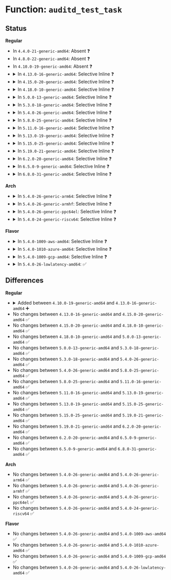 # Function: <code>auditd_test_task</code>

## Status
<b>Regular</b>
<ul>
<li>
In <code>4.4.0-21-generic-amd64</code>: Absent ❓
</li>
<li>
In <code>4.8.0-22-generic-amd64</code>: Absent ❓
</li>
<li>
In <code>4.10.0-19-generic-amd64</code>: Absent ❓
</li>
<li>
<details>
<summary>In <code>4.13.0-16-generic-amd64</code>: Selective Inline ❓</summary>

```c
int auditd_test_task(struct task_struct * task)
```

```json
{
  "name": "auditd_test_task",
  "collision_type": "Unique Global",
  "inline_type": "Selective",
  "funcs": [
    {
      "addr": 18446744071580106384,
      "name": "auditd_test_task",
      "external": true,
      "loc": "kernel/audit.c:216",
      "file": "kernel/audit.c",
      "inline": "not declared, inlined",
      "caller_inline": [],
      "caller_func": [
        "kernel/auditsc.c:audit_signal_info"
      ]
    }
  ],
  "symbols": [
    {
      "addr": 18446744071580106384,
      "name": "auditd_test_task",
      "section": ".text",
      "bind": "STB_GLOBAL",
      "size": 48
    }
  ]
}
```
</details>
</li>
<li>
<details>
<summary>In <code>4.15.0-20-generic-amd64</code>: Selective Inline ❓</summary>

```c
int auditd_test_task(struct task_struct * task)
```

```json
{
  "name": "auditd_test_task",
  "collision_type": "Unique Global",
  "inline_type": "Selective",
  "funcs": [
    {
      "addr": 18446744071580159056,
      "name": "auditd_test_task",
      "external": true,
      "loc": "kernel/audit.c:216",
      "file": "kernel/audit.c",
      "inline": "not declared, inlined",
      "caller_inline": [],
      "caller_func": [
        "kernel/auditsc.c:audit_signal_info"
      ]
    }
  ],
  "symbols": [
    {
      "addr": 18446744071580159056,
      "name": "auditd_test_task",
      "section": ".text",
      "bind": "STB_GLOBAL",
      "size": 48
    }
  ]
}
```
</details>
</li>
<li>
<details>
<summary>In <code>4.18.0-10-generic-amd64</code>: Selective Inline ❓</summary>

```c
int auditd_test_task(struct task_struct * task)
```

```json
{
  "name": "auditd_test_task",
  "collision_type": "Unique Global",
  "inline_type": "Selective",
  "funcs": [
    {
      "addr": 18446744071580218816,
      "name": "auditd_test_task",
      "external": true,
      "loc": "kernel/audit.c:229",
      "file": "kernel/audit.c",
      "inline": "not declared, inlined",
      "caller_inline": [],
      "caller_func": [
        "kernel/auditsc.c:audit_signal_info",
        "kernel/auditsc.c:__audit_syscall_entry"
      ]
    }
  ],
  "symbols": [
    {
      "addr": 18446744071580218816,
      "name": "auditd_test_task",
      "section": ".text",
      "bind": "STB_GLOBAL",
      "size": 48
    }
  ]
}
```
</details>
</li>
<li>
<details>
<summary>In <code>5.0.0-13-generic-amd64</code>: Selective Inline ❓</summary>

```c
int auditd_test_task(struct task_struct * task)
```

```json
{
  "name": "auditd_test_task",
  "collision_type": "Unique Global",
  "inline_type": "Selective",
  "funcs": [
    {
      "addr": 18446744071580271264,
      "name": "auditd_test_task",
      "external": true,
      "loc": "kernel/audit.c:225",
      "file": "kernel/audit.c",
      "inline": "not declared, inlined",
      "caller_inline": [],
      "caller_func": [
        "kernel/auditsc.c:audit_signal_info",
        "kernel/auditsc.c:__audit_syscall_entry"
      ]
    }
  ],
  "symbols": [
    {
      "addr": 18446744071580271264,
      "name": "auditd_test_task",
      "section": ".text",
      "bind": "STB_GLOBAL",
      "size": 48
    }
  ]
}
```
</details>
</li>
<li>
<details>
<summary>In <code>5.3.0-18-generic-amd64</code>: Selective Inline ❓</summary>

```c
int auditd_test_task(struct task_struct * task)
```

```json
{
  "name": "auditd_test_task",
  "collision_type": "Unique Global",
  "inline_type": "Selective",
  "funcs": [
    {
      "addr": 18446744071580333681,
      "name": "auditd_test_task",
      "external": true,
      "loc": "kernel/audit.c:212",
      "file": "kernel/audit.c",
      "inline": "not declared, inlined",
      "caller_inline": [
        "kernel/audit.c:audit_signal_info"
      ],
      "caller_func": [
        "kernel/auditsc.c:__audit_syscall_entry"
      ]
    }
  ],
  "symbols": [
    {
      "addr": 18446744071580322160,
      "name": "auditd_test_task",
      "section": ".text",
      "bind": "STB_GLOBAL",
      "size": 48
    }
  ]
}
```
</details>
</li>
<li>
<details>
<summary>In <code>5.4.0-26-generic-amd64</code>: Selective Inline ❓</summary>

```c
int auditd_test_task(struct task_struct * task)
```

```json
{
  "name": "auditd_test_task",
  "collision_type": "Unique Global",
  "inline_type": "Selective",
  "funcs": [
    {
      "addr": 18446744071580382545,
      "name": "auditd_test_task",
      "external": true,
      "loc": "kernel/audit.c:212",
      "file": "kernel/audit.c",
      "inline": "not declared, inlined",
      "caller_inline": [
        "kernel/audit.c:audit_signal_info"
      ],
      "caller_func": [
        "kernel/auditsc.c:__audit_syscall_entry"
      ]
    }
  ],
  "symbols": [
    {
      "addr": 18446744071580370960,
      "name": "auditd_test_task",
      "section": ".text",
      "bind": "STB_GLOBAL",
      "size": 48
    }
  ]
}
```
</details>
</li>
<li>
<details>
<summary>In <code>5.8.0-25-generic-amd64</code>: Selective Inline ❓</summary>

```c
int auditd_test_task(struct task_struct * task)
```

```json
{
  "name": "auditd_test_task",
  "collision_type": "Unique Global",
  "inline_type": "Selective",
  "funcs": [
    {
      "addr": 18446744071580459457,
      "name": "auditd_test_task",
      "external": true,
      "loc": "kernel/audit.c:213",
      "file": "kernel/audit.c",
      "inline": "not declared, inlined",
      "caller_inline": [
        "kernel/audit.c:audit_signal_info"
      ],
      "caller_func": [
        "kernel/auditsc.c:__audit_syscall_exit",
        "kernel/auditsc.c:__audit_syscall_entry",
        "kernel/auditsc.c:__audit_free"
      ]
    }
  ],
  "symbols": [
    {
      "addr": 18446744071580444800,
      "name": "auditd_test_task",
      "section": ".text",
      "bind": "STB_GLOBAL",
      "size": 48
    }
  ]
}
```
</details>
</li>
<li>
<details>
<summary>In <code>5.11.0-16-generic-amd64</code>: Selective Inline ❓</summary>

```c
int auditd_test_task(struct task_struct * task)
```

```json
{
  "name": "auditd_test_task",
  "collision_type": "Unique Global",
  "inline_type": "Selective",
  "funcs": [
    {
      "addr": 18446744071580447959,
      "name": "auditd_test_task",
      "external": true,
      "loc": "kernel/audit.c:218",
      "file": "kernel/audit.c",
      "inline": "not declared, inlined",
      "caller_inline": [
        "kernel/audit.c:audit_signal_info"
      ],
      "caller_func": [
        "kernel/auditsc.c:__audit_syscall_exit",
        "kernel/auditsc.c:__audit_syscall_entry",
        "kernel/auditsc.c:__audit_free"
      ]
    }
  ],
  "symbols": [
    {
      "addr": 18446744071580433280,
      "name": "auditd_test_task",
      "section": ".text",
      "bind": "STB_GLOBAL",
      "size": 64
    }
  ]
}
```
</details>
</li>
<li>
<details>
<summary>In <code>5.13.0-19-generic-amd64</code>: Selective Inline ❓</summary>

```c
int auditd_test_task(struct task_struct * task)
```

```json
{
  "name": "auditd_test_task",
  "collision_type": "Unique Global",
  "inline_type": "Selective",
  "funcs": [
    {
      "addr": 18446744071580452167,
      "name": "auditd_test_task",
      "external": true,
      "loc": "kernel/audit.c:218",
      "file": "kernel/audit.c",
      "inline": "not declared, inlined",
      "caller_inline": [
        "kernel/audit.c:audit_signal_info"
      ],
      "caller_func": [
        "kernel/auditsc.c:__audit_syscall_entry"
      ]
    }
  ],
  "symbols": [
    {
      "addr": 18446744071580437168,
      "name": "auditd_test_task",
      "section": ".text",
      "bind": "STB_GLOBAL",
      "size": 64
    }
  ]
}
```
</details>
</li>
<li>
<details>
<summary>In <code>5.15.0-25-generic-amd64</code>: Selective Inline ❓</summary>

```c
int auditd_test_task(struct task_struct * task)
```

```json
{
  "name": "auditd_test_task",
  "collision_type": "Unique Global",
  "inline_type": "Selective",
  "funcs": [
    {
      "addr": 18446744071580617319,
      "name": "auditd_test_task",
      "external": true,
      "loc": "kernel/audit.c:218",
      "file": "kernel/audit.c",
      "inline": "not declared, inlined",
      "caller_inline": [
        "kernel/audit.c:audit_signal_info"
      ],
      "caller_func": [
        "kernel/auditsc.c:__audit_syscall_entry"
      ]
    }
  ],
  "symbols": [
    {
      "addr": 18446744071580601808,
      "name": "auditd_test_task",
      "section": ".text",
      "bind": "STB_GLOBAL",
      "size": 64
    }
  ]
}
```
</details>
</li>
<li>
<details>
<summary>In <code>5.19.0-21-generic-amd64</code>: Selective Inline ❓</summary>

```c
int auditd_test_task(struct task_struct * task)
```

```json
{
  "name": "auditd_test_task",
  "collision_type": "Unique Global",
  "inline_type": "Selective",
  "funcs": [
    {
      "addr": 18446744071580822634,
      "name": "auditd_test_task",
      "external": true,
      "loc": "kernel/audit.c:220",
      "file": "kernel/audit.c",
      "inline": "not declared, inlined",
      "caller_inline": [
        "kernel/audit.c:audit_signal_info",
        "kernel/audit.c:audit_log_start"
      ],
      "caller_func": [
        "kernel/auditsc.c:__audit_syscall_exit",
        "kernel/auditsc.c:__audit_syscall_entry",
        "kernel/auditsc.c:__audit_uring_exit",
        "kernel/auditsc.c:__audit_uring_exit",
        "kernel/auditsc.c:__audit_free",
        "kernel/auditsc.c:__audit_free",
        "kernel/auditsc.c:audit_filter_syscall",
        "kernel/auditsc.c:audit_filter_uring"
      ]
    }
  ],
  "symbols": [
    {
      "addr": 18446744071580805616,
      "name": "auditd_test_task",
      "section": ".text",
      "bind": "STB_GLOBAL",
      "size": 80
    }
  ]
}
```
</details>
</li>
<li>
<details>
<summary>In <code>6.2.0-20-generic-amd64</code>: Selective Inline ❓</summary>

```c
int auditd_test_task(struct task_struct * task)
```

```json
{
  "name": "auditd_test_task",
  "collision_type": "Unique Global",
  "inline_type": "Selective",
  "funcs": [
    {
      "addr": 18446744071581109082,
      "name": "auditd_test_task",
      "external": true,
      "loc": "kernel/audit.c:220",
      "file": "kernel/audit.c",
      "inline": "not declared, inlined",
      "caller_inline": [
        "kernel/audit.c:audit_signal_info",
        "kernel/audit.c:audit_log_start"
      ],
      "caller_func": [
        "kernel/auditsc.c:__audit_syscall_exit",
        "kernel/auditsc.c:__audit_syscall_entry",
        "kernel/auditsc.c:__audit_uring_exit",
        "kernel/auditsc.c:__audit_uring_exit",
        "kernel/auditsc.c:__audit_uring_exit",
        "kernel/auditsc.c:__audit_free",
        "kernel/auditsc.c:__audit_free"
      ]
    }
  ],
  "symbols": [
    {
      "addr": 18446744071581091264,
      "name": "auditd_test_task",
      "section": ".text",
      "bind": "STB_GLOBAL",
      "size": 80
    }
  ]
}
```
</details>
</li>
<li>
<details>
<summary>In <code>6.5.0-9-generic-amd64</code>: Selective Inline ❓</summary>

```c
int auditd_test_task(struct task_struct * task)
```

```json
{
  "name": "auditd_test_task",
  "collision_type": "Unique Global",
  "inline_type": "Selective",
  "funcs": [
    {
      "addr": 18446744071581200730,
      "name": "auditd_test_task",
      "external": true,
      "loc": "kernel/audit.c:220",
      "file": "kernel/audit.c",
      "inline": "not declared, inlined",
      "caller_inline": [
        "kernel/audit.c:audit_signal_info",
        "kernel/audit.c:audit_log_start"
      ],
      "caller_func": [
        "kernel/auditsc.c:__audit_syscall_exit",
        "kernel/auditsc.c:__audit_syscall_entry",
        "kernel/auditsc.c:__audit_uring_exit",
        "kernel/auditsc.c:__audit_uring_exit",
        "kernel/auditsc.c:__audit_uring_exit",
        "kernel/auditsc.c:__audit_free",
        "kernel/auditsc.c:__audit_free"
      ]
    }
  ],
  "symbols": [
    {
      "addr": 18446744071581182864,
      "name": "auditd_test_task",
      "section": ".text",
      "bind": "STB_GLOBAL",
      "size": 80
    }
  ]
}
```
</details>
</li>
<li>
<details>
<summary>In <code>6.8.0-31-generic-amd64</code>: Selective Inline ❓</summary>

```c
int auditd_test_task(struct task_struct * task)
```

```json
{
  "name": "auditd_test_task",
  "collision_type": "Unique Global",
  "inline_type": "Selective",
  "funcs": [
    {
      "addr": 18446744071581306826,
      "name": "auditd_test_task",
      "external": true,
      "loc": "kernel/audit.c:219",
      "file": "kernel/audit.c",
      "inline": "not declared, inlined",
      "caller_inline": [
        "kernel/audit.c:audit_signal_info",
        "kernel/audit.c:audit_log_start"
      ],
      "caller_func": [
        "kernel/auditsc.c:__audit_syscall_exit",
        "kernel/auditsc.c:__audit_syscall_entry",
        "kernel/auditsc.c:__audit_uring_exit",
        "kernel/auditsc.c:__audit_uring_exit",
        "kernel/auditsc.c:__audit_uring_exit",
        "kernel/auditsc.c:__audit_free",
        "kernel/auditsc.c:__audit_free"
      ]
    }
  ],
  "symbols": [
    {
      "addr": 18446744071581289040,
      "name": "auditd_test_task",
      "section": ".text",
      "bind": "STB_GLOBAL",
      "size": 80
    }
  ]
}
```
</details>
</li>
</ul>
<b>Arch</b>
<ul>
<li>
<details>
<summary>In <code>5.4.0-26-generic-arm64</code>: Selective Inline ❓</summary>

```c
int auditd_test_task(struct task_struct * task)
```

```json
{
  "name": "auditd_test_task",
  "collision_type": "Unique Global",
  "inline_type": "Selective",
  "funcs": [
    {
      "addr": 18446603336491648344,
      "name": "auditd_test_task",
      "external": true,
      "loc": "kernel/audit.c:212",
      "file": "kernel/audit.c",
      "inline": "not declared, inlined",
      "caller_inline": [
        "kernel/audit.c:audit_signal_info"
      ],
      "caller_func": [
        "kernel/auditsc.c:__audit_syscall_entry"
      ]
    }
  ],
  "symbols": [
    {
      "addr": 18446603336491635392,
      "name": "auditd_test_task",
      "section": ".text",
      "bind": "STB_GLOBAL",
      "size": 88
    }
  ]
}
```
</details>
</li>
<li>
<details>
<summary>In <code>5.4.0-26-generic-armhf</code>: Selective Inline ❓</summary>

```c
int auditd_test_task(struct task_struct * task)
```

```json
{
  "name": "auditd_test_task",
  "collision_type": "Unique Global",
  "inline_type": "Selective",
  "funcs": [
    {
      "addr": 3225600424,
      "name": "auditd_test_task",
      "external": true,
      "loc": "kernel/audit.c:212",
      "file": "kernel/audit.c",
      "inline": "not declared, inlined",
      "caller_inline": [
        "kernel/audit.c:audit_signal_info"
      ],
      "caller_func": [
        "kernel/auditsc.c:__audit_syscall_entry"
      ]
    }
  ],
  "symbols": [
    {
      "addr": 3225588276,
      "name": "auditd_test_task",
      "section": ".text",
      "bind": "STB_GLOBAL",
      "size": 68
    }
  ]
}
```
</details>
</li>
<li>
<details>
<summary>In <code>5.4.0-26-generic-ppc64el</code>: Selective Inline ❓</summary>

```c
int auditd_test_task(struct task_struct * task)
```

```json
{
  "name": "auditd_test_task",
  "collision_type": "Unique Global",
  "inline_type": "Selective",
  "funcs": [
    {
      "addr": 13835058055284645824,
      "name": "auditd_test_task",
      "external": true,
      "loc": "kernel/audit.c:212",
      "file": "kernel/audit.c",
      "inline": "not declared, inlined",
      "caller_inline": [
        "kernel/audit.c:audit_signal_info"
      ],
      "caller_func": [
        "kernel/auditsc.c:__audit_syscall_entry"
      ]
    }
  ],
  "symbols": [
    {
      "addr": 13835058055284629568,
      "name": "auditd_test_task",
      "section": ".text",
      "bind": "STB_GLOBAL",
      "size": 72
    }
  ]
}
```
</details>
</li>
<li>
<details>
<summary>In <code>5.4.0-24-generic-riscv64</code>: Selective Inline ❓</summary>

```c
int auditd_test_task(struct task_struct * task)
```

```json
{
  "name": "auditd_test_task",
  "collision_type": "Unique Global",
  "inline_type": "Selective",
  "funcs": [
    {
      "addr": 18446743936272042986,
      "name": "auditd_test_task",
      "external": true,
      "loc": "kernel/audit.c:212",
      "file": "kernel/audit.c",
      "inline": "not declared, inlined",
      "caller_inline": [
        "kernel/audit.c:audit_signal_info"
      ],
      "caller_func": [
        "kernel/auditsc.c:__audit_syscall_entry"
      ]
    }
  ],
  "symbols": [
    {
      "addr": 18446743936272031986,
      "name": "auditd_test_task",
      "section": ".text",
      "bind": "STB_GLOBAL",
      "size": 60
    }
  ]
}
```
</details>
</li>
</ul>
<b>Flavor</b>
<ul>
<li>
<details>
<summary>In <code>5.4.0-1009-aws-amd64</code>: Selective Inline ❓</summary>

```c
int auditd_test_task(struct task_struct * task)
```

```json
{
  "name": "auditd_test_task",
  "collision_type": "Unique Global",
  "inline_type": "Selective",
  "funcs": [
    {
      "addr": 18446744071580351345,
      "name": "auditd_test_task",
      "external": true,
      "loc": "kernel/audit.c:212",
      "file": "kernel/audit.c",
      "inline": "not declared, inlined",
      "caller_inline": [
        "kernel/audit.c:audit_signal_info"
      ],
      "caller_func": [
        "kernel/auditsc.c:__audit_syscall_entry"
      ]
    }
  ],
  "symbols": [
    {
      "addr": 18446744071580339760,
      "name": "auditd_test_task",
      "section": ".text",
      "bind": "STB_GLOBAL",
      "size": 48
    }
  ]
}
```
</details>
</li>
<li>
<details>
<summary>In <code>5.4.0-1010-azure-amd64</code>: Selective Inline ❓</summary>

```c
int auditd_test_task(struct task_struct * task)
```

```json
{
  "name": "auditd_test_task",
  "collision_type": "Unique Global",
  "inline_type": "Selective",
  "funcs": [
    {
      "addr": 18446744071580298513,
      "name": "auditd_test_task",
      "external": true,
      "loc": "kernel/audit.c:212",
      "file": "kernel/audit.c",
      "inline": "not declared, inlined",
      "caller_inline": [
        "kernel/audit.c:audit_signal_info"
      ],
      "caller_func": [
        "kernel/auditsc.c:__audit_syscall_entry"
      ]
    }
  ],
  "symbols": [
    {
      "addr": 18446744071580286928,
      "name": "auditd_test_task",
      "section": ".text",
      "bind": "STB_GLOBAL",
      "size": 48
    }
  ]
}
```
</details>
</li>
<li>
<details>
<summary>In <code>5.4.0-1009-gcp-amd64</code>: Selective Inline ❓</summary>

```c
int auditd_test_task(struct task_struct * task)
```

```json
{
  "name": "auditd_test_task",
  "collision_type": "Unique Global",
  "inline_type": "Selective",
  "funcs": [
    {
      "addr": 18446744071580342593,
      "name": "auditd_test_task",
      "external": true,
      "loc": "kernel/audit.c:212",
      "file": "kernel/audit.c",
      "inline": "not declared, inlined",
      "caller_inline": [
        "kernel/audit.c:audit_signal_info"
      ],
      "caller_func": [
        "kernel/auditsc.c:__audit_syscall_entry"
      ]
    }
  ],
  "symbols": [
    {
      "addr": 18446744071580331008,
      "name": "auditd_test_task",
      "section": ".text",
      "bind": "STB_GLOBAL",
      "size": 48
    }
  ]
}
```
</details>
</li>
<li>
<details>
<summary>In <code>5.4.0-26-lowlatency-amd64</code>: ✅</summary>

```c
int auditd_test_task(struct task_struct * task)
```

```json
{
  "name": "auditd_test_task",
  "collision_type": "Unique Global",
  "inline_type": "No",
  "funcs": [
    {
      "addr": 18446744071580386256,
      "name": "auditd_test_task",
      "external": true,
      "loc": "kernel/audit.c:212",
      "file": "kernel/audit.c",
      "inline": "seen, unknown",
      "caller_inline": [],
      "caller_func": [
        "kernel/audit.c:audit_signal_info",
        "kernel/auditsc.c:__audit_syscall_entry"
      ]
    }
  ],
  "symbols": [
    {
      "addr": 18446744071580386256,
      "name": "auditd_test_task",
      "section": ".text",
      "bind": "STB_GLOBAL",
      "size": 72
    }
  ]
}
```
</details>
</li>
</ul>

## Differences
<b>Regular</b>
<ul>
<li>
<details>
<summary>Added between <code>4.10.0-19-generic-amd64</code> and <code>4.13.0-16-generic-amd64</code> ➕</summary>

```c
int auditd_test_task(struct task_struct * task)
```
</details>
</li>
<li>
No changes between <code>4.13.0-16-generic-amd64</code> and <code>4.15.0-20-generic-amd64</code> ✅
</li>
<li>
No changes between <code>4.15.0-20-generic-amd64</code> and <code>4.18.0-10-generic-amd64</code> ✅
</li>
<li>
No changes between <code>4.18.0-10-generic-amd64</code> and <code>5.0.0-13-generic-amd64</code> ✅
</li>
<li>
No changes between <code>5.0.0-13-generic-amd64</code> and <code>5.3.0-18-generic-amd64</code> ✅
</li>
<li>
No changes between <code>5.3.0-18-generic-amd64</code> and <code>5.4.0-26-generic-amd64</code> ✅
</li>
<li>
No changes between <code>5.4.0-26-generic-amd64</code> and <code>5.8.0-25-generic-amd64</code> ✅
</li>
<li>
No changes between <code>5.8.0-25-generic-amd64</code> and <code>5.11.0-16-generic-amd64</code> ✅
</li>
<li>
No changes between <code>5.11.0-16-generic-amd64</code> and <code>5.13.0-19-generic-amd64</code> ✅
</li>
<li>
No changes between <code>5.13.0-19-generic-amd64</code> and <code>5.15.0-25-generic-amd64</code> ✅
</li>
<li>
No changes between <code>5.15.0-25-generic-amd64</code> and <code>5.19.0-21-generic-amd64</code> ✅
</li>
<li>
No changes between <code>5.19.0-21-generic-amd64</code> and <code>6.2.0-20-generic-amd64</code> ✅
</li>
<li>
No changes between <code>6.2.0-20-generic-amd64</code> and <code>6.5.0-9-generic-amd64</code> ✅
</li>
<li>
No changes between <code>6.5.0-9-generic-amd64</code> and <code>6.8.0-31-generic-amd64</code> ✅
</li>
</ul>
<b>Arch</b>
<ul>
<li>
No changes between <code>5.4.0-26-generic-amd64</code> and <code>5.4.0-26-generic-arm64</code> ✅
</li>
<li>
No changes between <code>5.4.0-26-generic-amd64</code> and <code>5.4.0-26-generic-armhf</code> ✅
</li>
<li>
No changes between <code>5.4.0-26-generic-amd64</code> and <code>5.4.0-26-generic-ppc64el</code> ✅
</li>
<li>
No changes between <code>5.4.0-26-generic-amd64</code> and <code>5.4.0-24-generic-riscv64</code> ✅
</li>
</ul>
<b>Flavor</b>
<ul>
<li>
No changes between <code>5.4.0-26-generic-amd64</code> and <code>5.4.0-1009-aws-amd64</code> ✅
</li>
<li>
No changes between <code>5.4.0-26-generic-amd64</code> and <code>5.4.0-1010-azure-amd64</code> ✅
</li>
<li>
No changes between <code>5.4.0-26-generic-amd64</code> and <code>5.4.0-1009-gcp-amd64</code> ✅
</li>
<li>
No changes between <code>5.4.0-26-generic-amd64</code> and <code>5.4.0-26-lowlatency-amd64</code> ✅
</li>
</ul>
